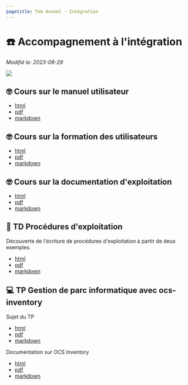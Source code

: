 ```yaml
---
pagetitle: Tom Avenel - Intégration
---
```


# ☎️ Accompagnement à l'intégration

_Modifié le: 2023-08-29_

![](/resources/images/cover/integration.jpg)

## 🤓 Cours sur le manuel utilisateur

- [html](/cours/integration/cours-manuel-utilisateur.html)
- [pdf](/cours/integration/cours-manuel-utilisateur.pdf)
- [markdown](/cours/integration/cours-manuel-utilisateur.md)

## 🤓 Cours sur la formation des utilisateurs

- [html](/cours/integration/cours-formation-utilisateur.html)
- [pdf](/cours/integration/cours-formation-utilisateur.pdf)
- [markdown](/cours/integration/cours-formation-utilisateur.md)

## 🤓 Cours sur la documentation d'exploitation

- [html](/cours/integration/cours-document-exploitation.html)
- [pdf](/cours/integration/cours-document-exploitation.pdf)
- [markdown](/cours/integration/cours-document-exploitation.md)

## 📝 TD Procédures d'exploitation

Découverte de l'écriture de procédures d'exploitation à partir de deux exemples.

- [html](/cours/integration/td-procedures_exploitation.html)
- [pdf](/cours/integration/td-procedures_exploitation.pdf)
- [markdown](/cours/integration/td-procedures_exploitation.md)

## 💻 TP Gestion de parc informatique avec ocs-inventory

Sujet du TP

- [html](/cours/integration/tp_gestion_parc_informatique.html)
- [pdf](/cours/integration/tp_gestion_parc_informatique.pdf)
- [markdown](/cours/integration/tp_gestion_parc_informatique.md)

Documentation sur OCS Inventory

- [html](/cours/integration/ocs_inventory-doc.html)
- [pdf](/cours/integration/ocs_inventory-doc.pdf)
- [markdown](/cours/integration/ocs_inventory-doc.md)


